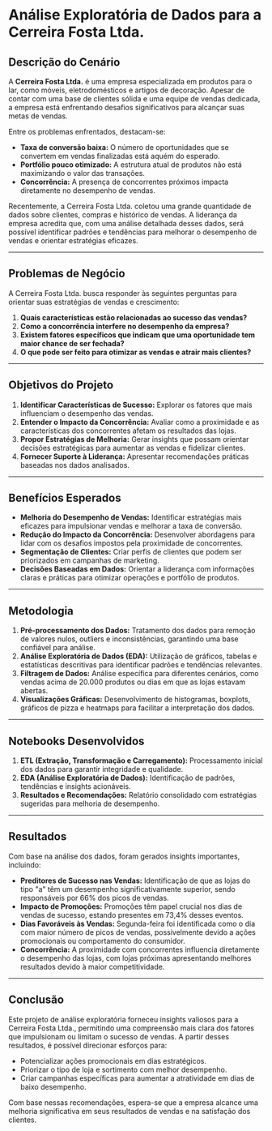 # Análise Exploratória de Dados para a Cerreira Fosta Ltda.

## Descrição do Cenário
A **Cerreira Fosta Ltda.** é uma empresa especializada em produtos para o lar, como móveis, eletrodomésticos e artigos de decoração. Apesar de contar com uma base de clientes sólida e uma equipe de vendas dedicada, a empresa está enfrentando desafios significativos para alcançar suas metas de vendas.

Entre os problemas enfrentados, destacam-se:
- **Taxa de conversão baixa:** O número de oportunidades que se convertem em vendas finalizadas está aquém do esperado.
- **Portfólio pouco otimizado:** A estrutura atual de produtos não está maximizando o valor das transações.
- **Concorrência:** A presença de concorrentes próximos impacta diretamente no desempenho de vendas.

Recentemente, a Cerreira Fosta Ltda. coletou uma grande quantidade de dados sobre clientes, compras e histórico de vendas. A liderança da empresa acredita que, com uma análise detalhada desses dados, será possível identificar padrões e tendências para melhorar o desempenho de vendas e orientar estratégias eficazes.

---

## Problemas de Negócio
A Cerreira Fosta Ltda. busca responder às seguintes perguntas para orientar suas estratégias de vendas e crescimento:

1. **Quais características estão relacionadas ao sucesso das vendas?**
2. **Como a concorrência interfere no desempenho da empresa?**
3. **Existem fatores específicos que indicam que uma oportunidade tem maior chance de ser fechada?**
4. **O que pode ser feito para otimizar as vendas e atrair mais clientes?**

---

## Objetivos do Projeto
1. **Identificar Características de Sucesso:** Explorar os fatores que mais influenciam o desempenho das vendas.
2. **Entender o Impacto da Concorrência:** Avaliar como a proximidade e as características dos concorrentes afetam os resultados das lojas.
3. **Propor Estratégias de Melhoria:** Gerar insights que possam orientar decisões estratégicas para aumentar as vendas e fidelizar clientes.
4. **Fornecer Suporte à Liderança:** Apresentar recomendações práticas baseadas nos dados analisados.

---

## Benefícios Esperados
- **Melhoria do Desempenho de Vendas:** Identificar estratégias mais eficazes para impulsionar vendas e melhorar a taxa de conversão.
- **Redução do Impacto da Concorrência:** Desenvolver abordagens para lidar com os desafios impostos pela proximidade de concorrentes.
- **Segmentação de Clientes:** Criar perfis de clientes que podem ser priorizados em campanhas de marketing.
- **Decisões Baseadas em Dados:** Orientar a liderança com informações claras e práticas para otimizar operações e portfólio de produtos.

---

## Metodologia
1. **Pré-processamento dos Dados:** Tratamento dos dados para remoção de valores nulos, outliers e inconsistências, garantindo uma base confiável para análise.
2. **Análise Exploratória de Dados (EDA):** Utilização de gráficos, tabelas e estatísticas descritivas para identificar padrões e tendências relevantes.
3. **Filtragem de Dados:** Análise específica para diferentes cenários, como vendas acima de 20.000 produtos ou dias em que as lojas estavam abertas.
4. **Visualizações Gráficas:** Desenvolvimento de histogramas, boxplots, gráficos de pizza e heatmaps para facilitar a interpretação dos dados.

---

## Notebooks Desenvolvidos
1. **ETL (Extração, Transformação e Carregamento):** Processamento inicial dos dados para garantir integridade e qualidade.
2. **EDA (Análise Exploratória de Dados):** Identificação de padrões, tendências e insights acionáveis.
3. **Resultados e Recomendações:** Relatório consolidado com estratégias sugeridas para melhoria de desempenho.

---

## Resultados
Com base na análise dos dados, foram gerados insights importantes, incluindo:
- **Preditores de Sucesso nas Vendas:** Identificação de que as lojas do tipo "a" têm um desempenho significativamente superior, sendo responsáveis por 66% dos picos de vendas.
- **Impacto de Promoções:** Promoções têm papel crucial nos dias de vendas de sucesso, estando presentes em 73,4% desses eventos.
- **Dias Favoráveis às Vendas:** Segunda-feira foi identificada como o dia com maior número de picos de vendas, possivelmente devido a ações promocionais ou comportamento do consumidor.
- **Concorrência:** A proximidade com concorrentes influencia diretamente o desempenho das lojas, com lojas próximas apresentando melhores resultados devido à maior competitividade.

---

## Conclusão
Este projeto de análise exploratória forneceu insights valiosos para a Cerreira Fosta Ltda., permitindo uma compreensão mais clara dos fatores que impulsionam ou limitam o sucesso de vendas. A partir desses resultados, é possível direcionar esforços para:
- Potencializar ações promocionais em dias estratégicos.
- Priorizar o tipo de loja e sortimento com melhor desempenho.
- Criar campanhas específicas para aumentar a atratividade em dias de baixo desempenho.

Com base nessas recomendações, espera-se que a empresa alcance uma melhoria significativa em seus resultados de vendas e na satisfação dos clientes.
